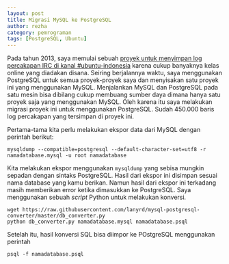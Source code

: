```yaml
---
layout: post
title: Migrasi MySQL ke PostgreSQL
author: rezha
category: pemrograman
tags: [PostgreSQL, Ubuntu]
---
```

Pada tahun 2013, saya memulai sebuah [proyek untuk menyimpan log percakapan IRC di kanal #ubuntu-indonesia](https://ubuntu-id.rezhajulio.web.id) karena cukup banyaknya kelas online yang diadakan disana. Seiring berjalannya waktu, saya menggunakan PostgreSQL untuk semua proyek-proyek saya dan menyisakan satu proyek ini yang menggunakan MySQL. Menjalankan MySQL dan PostgreSQL pada satu mesin bisa dibilang cukup membuang sumber daya dimana hanya satu proyek saja yang menggunakan MySQL. Oleh karena itu saya melakukan migrasi proyek ini untuk menggunakan PostgreSQL. Sudah 450.000 baris log percakapan yang tersimpan di proyek ini.

Pertama-tama kita perlu melakukan ekspor data dari MySQL dengan perintah berikut:

```
mysqldump --compatible=postgresql --default-character-set=utf8 -r namadatabase.mysql -u root namadatabase
```

Kita melakukan ekspor menggunakan `mysqldump` yang sebisa mungkin sepadan dengan sintaks PostgreSQL. Hasil dari ekspor ini disimpan sesuai nama database yang kamu berikan. Namun hasil dari ekspor ini terkadang masih memberikan error ketika dimasukkan ke PostgreSQL. Saya menggunakan sebuah _script_ Python untuk melakukan konversi.

```
wget https://raw.githubusercontent.com/lanyrd/mysql-postgresql-converter/master/db_converter.py
python db_converter.py namadatabase.mysql namadatabase.psql
```

Setelah itu, hasil konversi SQL bisa diimpor ke POstgreSQL menggunakan perintah
```
psql -f namadatabase.psql
```